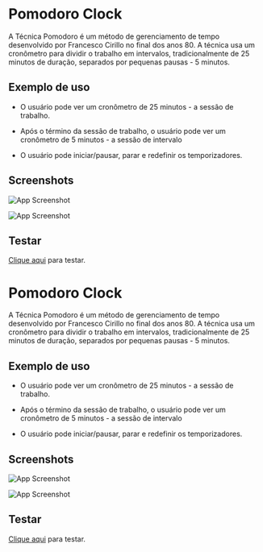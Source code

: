 
# Pomodoro Clock

A Técnica Pomodoro é um método de gerenciamento de tempo desenvolvido por Francesco Cirillo no final dos anos 80. A técnica usa um cronômetro para dividir o trabalho em intervalos, tradicionalmente de 25 minutos de duração, separados por pequenas pausas - 5 minutos.


## Exemplo de uso

* O usuário pode ver um cronômetro de 25 minutos - a sessão de trabalho.

* Após o término da sessão de trabalho, o usuário pode ver um cronômetro de 5 minutos - a sessão de intervalo

* O usuário pode iniciar/pausar, parar e redefinir os temporizadores.


## Screenshots

![App Screenshot](https://imgur.com/hTavDYn)

![App Screenshot](https://imgur.com/5Yb2hfS)



## Testar

[Clique aqui](https://pomodorotimer-js.netlify.app/) para testar.







# Pomodoro Clock

A Técnica Pomodoro é um método de gerenciamento de tempo desenvolvido por Francesco Cirillo no final dos anos 80. A técnica usa um cronômetro para dividir o trabalho em intervalos, tradicionalmente de 25 minutos de duração, separados por pequenas pausas - 5 minutos.


## Exemplo de uso

* O usuário pode ver um cronômetro de 25 minutos - a sessão de trabalho.

* Após o término da sessão de trabalho, o usuário pode ver um cronômetro de 5 minutos - a sessão de intervalo

* O usuário pode iniciar/pausar, parar e redefinir os temporizadores.


## Screenshots

![App Screenshot](https://imgur.com/hTavDYn)

![App Screenshot](https://imgur.com/5Yb2hfS)



## Testar

[Clique aqui](https://pomodorotimer-js.netlify.app/) para testar.






